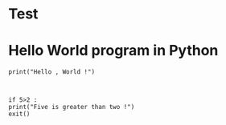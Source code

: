 # Test
# Hello World program in Python
    print("Hello , World !")



    if 5>2 :
    print("Five is greater than two !")
    exit()
